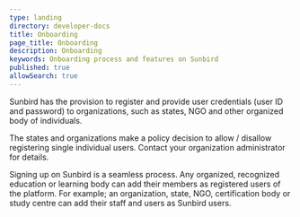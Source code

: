 ```yaml
---
type: landing
directory: developer-docs
title: Onboarding
page_title: Onboarding
description: Onboarding
keywords: Onboarding process and features on Sunbird
published: true
allowSearch: true
---
```


Sunbird has the provision to register and provide user credentials (user ID and password) to organizations, such as states, NGO and other organized body of individuals.

The states and organizations make a policy decision to allow / disallow registering single individual users. Contact your organization administrator for details.

Signing up on Sunbird is a seamless process. Any organized, recognized education or learning body can add their members as registered users of the platform. For example; an organization, state, NGO, certification body or study centre can add their staff and users as Sunbird users.
